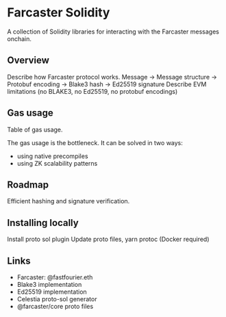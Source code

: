 # Farcaster Solidity

A collection of Solidity libraries for interacting with the Farcaster messages onchain.

## Overview

Describe how Farcaster protocol works.
Message -> Message structure -> Protobuf encoding -> Blake3 hash -> Ed25519 signature
Describe EVM limitations (no BLAKE3, no Ed25519, no protobuf encodings)

## Gas usage

Table of gas usage.

The gas usage is the bottleneck. It can be solved in two ways:
- using native precompiles
- using ZK scalability patterns

## Roadmap

Efficient hashing and signature verification. 

## Installing locally

Install proto sol plugin
Update proto files, yarn protoc (Docker required)

## Links

- Farcaster: @fastfourier.eth
- Blake3 implementation
- Ed25519 implementation
- Celestia proto-sol generator
- @farcaster/core proto files